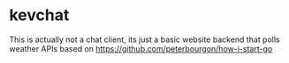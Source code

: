 # kevchat
This is actually not a chat client, its just a basic website backend that polls weather APIs based on https://github.com/peterbourgon/how-i-start-go
